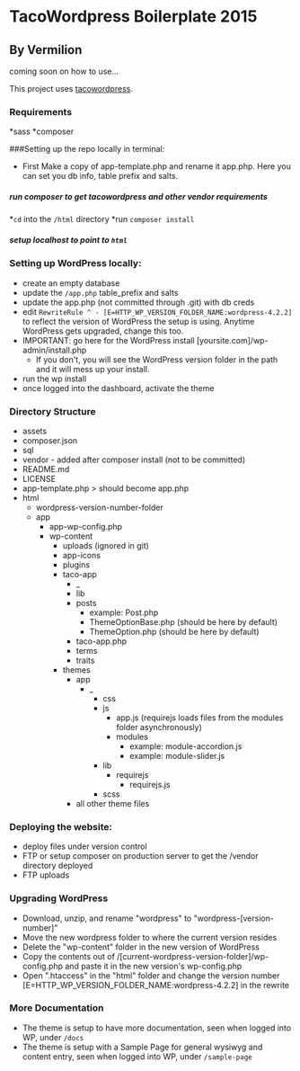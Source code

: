 # TacoWordpress Boilerplate 2015
## By Vermilion

coming soon on how to use...

This project uses [tacowordpress](https://github.com/tacowordpress/tacowordpress).

### Requirements
*sass
*composer

###Setting up the repo locally in terminal:

* First Make a copy of app-template.php and rename it app.php. Here you can set you db info, table prefix and salts.

##### run composer to get tacowordpress and other vendor requirements
*```cd``` into the ```/html``` directory
*run ```composer install```

##### setup localhost to point to ```html```

### Setting up WordPress locally:

* create an empty database
* update the ```/app.php``` table_prefix and salts
* update the app.php (not committed through .git) with db creds
* edit ```RewriteRule ^ - [E=HTTP_WP_VERSION_FOLDER_NAME:wordpress-4.2.2]``` to reflect the version of WordPress the setup is using. Anytime WordPress gets upgraded, change this too.
* IMPORTANT: go here for the WordPress install [yoursite.com]/wp-admin/install.php
  * If you don't, you will see the WordPress version folder in the path and it will mess up your install.
* run the wp install
* once logged into the dashboard, activate the theme

### Directory Structure
* assets
* composer.json
* sql
* vendor - added after composer install (not to be committed)
* README.md
* LICENSE
* app-template.php > should become app.php
* html
  * wordpress-version-number-folder
  * app
    * app-wp-config.php
    * wp-content
      * uploads (ignored in git)
      * app-icons
      * plugins
      * taco-app
        * _
        * lib
        * posts
          * example: Post.php
          * ThemeOptionBase.php (should be here by default)
          * ThemeOption.php (should be here by default)
        * taco-app.php
        * terms
        * traits
      * themes
        * app
          * _
            * css
            * js
              * app.js (requirejs loads files from the modules folder asynchronously)
              * modules
                * example: module-accordion.js
                * example: module-slider.js
            * lib
              * requirejs
                * requirejs.js
            * scss
        * all other theme files

### Deploying the website:

* deploy files under version control
* FTP or setup composer on production server to get the /vendor directory deployed
* FTP uploads

### Upgrading WordPress
* Download, unzip, and rename "wordpress" to "wordpress-[version-number]"
* Move the new wordpress folder to where the current version resides
* Delete the "wp-content" folder in the new version of WordPress
* Copy the contents out of /[current-wordpress-version-folder]/wp-config.php and paste it in the new version's wp-config.php
* Open ".htaccess" in the "html" folder and change the version number [E=HTTP_WP_VERSION_FOLDER_NAME:wordpress-4.2.2] in the rewrite


### More Documentation
* The theme is setup to have more documentation, seen when logged into WP, under ```/docs```
* The theme is setup with a Sample Page for general wysiwyg and content entry, seen when logged into WP, under ```/sample-page```

